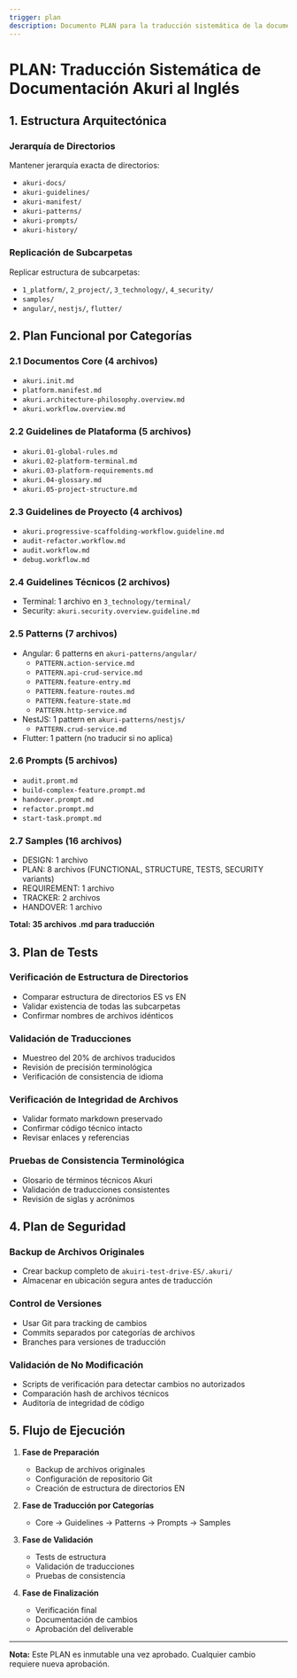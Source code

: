 ```yaml
---
trigger: plan
description: Documento PLAN para la traducción sistemática de la documentación Akuri del español al inglés.
---
```


# PLAN: Traducción Sistemática de Documentación Akuri al Inglés

## 1. Estructura Arquitectónica

### Jerarquía de Directorios
Mantener jerarquía exacta de directorios:
- `akuri-docs/`
- `akuri-guidelines/`
- `akuri-manifest/`
- `akuri-patterns/`
- `akuri-prompts/`
- `akuri-history/`

### Replicación de Subcarpetas
Replicar estructura de subcarpetas:
- `1_platform/`, `2_project/`, `3_technology/`, `4_security/`
- `samples/`
- `angular/`, `nestjs/`, `flutter/`

## 2. Plan Funcional por Categorías

### 2.1 Documentos Core (4 archivos)
- `akuri.init.md`
- `platform.manifest.md`
- `akuri.architecture-philosophy.overview.md`
- `akuri.workflow.overview.md`

### 2.2 Guidelines de Plataforma (5 archivos)
- `akuri.01-global-rules.md`
- `akuri.02-platform-terminal.md`
- `akuri.03-platform-requirements.md`
- `akuri.04-glossary.md`
- `akuri.05-project-structure.md`

### 2.3 Guidelines de Proyecto (4 archivos)
- `akuri.progressive-scaffolding-workflow.guideline.md`
- `audit-refactor.workflow.md`
- `audit.workflow.md`
- `debug.workflow.md`

### 2.4 Guidelines Técnicos (2 archivos)
- Terminal: 1 archivo en `3_technology/terminal/`
- Security: `akuri.security.overview.guideline.md`

### 2.5 Patterns (7 archivos)
- Angular: 6 patterns en `akuri-patterns/angular/`
  - `PATTERN.action-service.md`
  - `PATTERN.api-crud-service.md`
  - `PATTERN.feature-entry.md`
  - `PATTERN.feature-routes.md`
  - `PATTERN.feature-state.md`
  - `PATTERN.http-service.md`
- NestJS: 1 pattern en `akuri-patterns/nestjs/`
  - `PATTERN.crud-service.md`
- Flutter: 1 pattern (no traducir si no aplica)

### 2.6 Prompts (5 archivos)
- `audit.promt.md`
- `build-complex-feature.prompt.md`
- `handover.prompt.md`
- `refactor.prompt.md`
- `start-task.prompt.md`

### 2.7 Samples (16 archivos)
- DESIGN: 1 archivo
- PLAN: 8 archivos (FUNCTIONAL, STRUCTURE, TESTS, SECURITY variants)
- REQUIREMENT: 1 archivo
- TRACKER: 2 archivos
- HANDOVER: 1 archivo

**Total: 35 archivos .md para traducción**

## 3. Plan de Tests

### Verificación de Estructura de Directorios
- Comparar estructura de directorios ES vs EN
- Validar existencia de todas las subcarpetas
- Confirmar nombres de archivos idénticos

### Validación de Traducciones
- Muestreo del 20% de archivos traducidos
- Revisión de precisión terminológica
- Verificación de consistencia de idioma

### Verificación de Integridad de Archivos
- Validar formato markdown preservado
- Confirmar código técnico intacto
- Revisar enlaces y referencias

### Pruebas de Consistencia Terminológica
- Glosario de términos técnicos Akuri
- Validación de traducciones consistentes
- Revisión de siglas y acrónimos

## 4. Plan de Seguridad

### Backup de Archivos Originales
- Crear backup completo de `akuiri-test-drive-ES/.akuri/`
- Almacenar en ubicación segura antes de traducción

### Control de Versiones
- Usar Git para tracking de cambios
- Commits separados por categorías de archivos
- Branches para versiones de traducción

### Validación de No Modificación
- Scripts de verificación para detectar cambios no autorizados
- Comparación hash de archivos técnicos
- Auditoría de integridad de código

## 5. Flujo de Ejecución

1. **Fase de Preparación**
   - Backup de archivos originales
   - Configuración de repositorio Git
   - Creación de estructura de directorios EN

2. **Fase de Traducción por Categorías**
   - Core → Guidelines → Patterns → Prompts → Samples

3. **Fase de Validación**
   - Tests de estructura
   - Validación de traducciones
   - Pruebas de consistencia

4. **Fase de Finalización**
   - Verificación final
   - Documentación de cambios
   - Aprobación del deliverable

---

**Nota:** Este PLAN es inmutable una vez aprobado. Cualquier cambio requiere nueva aprobación.